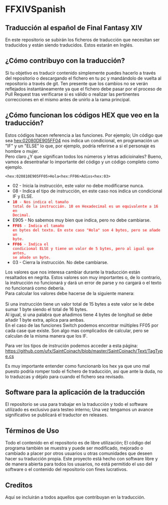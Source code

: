 # FFXIVSpanish

## Traducción al español de Final Fantasy XIV
En este repositorio se subirán los ficheros de traducción que necesitan ser traducidos y están siendo traducidos. Estos estarán en Inglés.<br/>

## ¿Cómo contribuyo con la traducción?
Si tu objetivo es traducir contenido simplemente puedes hacerlo a través del repositorio o descargando el fichero en tu pc y mandándolo de vuelta al repositorio a través de git. Ten presente que los cambios no se verán reflejados instantáneamente ya que el fichero debe pasar por el proceso de Pull Request tras verificarse si es válido o realizar las pertinentes correcciones en el mismo antes de unirlo a la rama principal.<br/>

## ¿Cómo funcionan los códigos HEX que veo en la traducción?
Estos códigos hacen referencia a las funciones. Por ejemplo; Un código que sea <hex:02080DE905FF04> nos indica un condicional, en programación un "IF" y un "ELSE" lo que, por ejemplo, podría referirse a si el personaje es hombre o mujer. <br/>
Pero claro ¿Y que significan todos los números y letras adicioinales? Bueno, vamos a desentrañar lo importante del código y un código completo como ejemplo.<br/>

```<hex:020810E905FF05>Hola<hex:FF06>Adios<hex:03>```<br/>
- 02 - Inicia la instrucción, este valor no debe modificarse nunca.<br/>
- 08 - Indica el tipo de instrucción, en este caso nos indica un condicional IF y ELSE.<br/>
- <code style="color : red">**10** - Nos indica el tamaño total de la instrucción. 10 en Hexadecimal es un equivalente a 16 en Decimal.</code><br/>
- E905 - No sabemos muy bien que indica, pero no debe cambiarse.<br/>
- <code style="color : red">**FF05** - Indica el tamaño en bytes del texto. En este caso "Hola" son 4 bytes, pero se añade un byte.</code><br/>
- <code style="color : red">**FF06** - Indica el condicional ELSE y tiene un valor de 5 bytes, pero al igual que antes, se añade un byte.</code><br/>
- 03 - Cierra la instrucción. No debe cambiarse.<br/>

Los valores que nos interesa cambiar durante la traducción están resaltados en negrita. Estos valores son muy importantes o, de lo contrario, la instrucción no funcionará y dará un error de parse y no cargará o el texto no funcionará como debería.<br/>
Para calcular los valores debe hacerse de la siguiente manera:<br/><br/>
Si una instrucción tiene un valor total de 15 bytes a este valor se le debe sumar 1 byte siendo el total de 16 bytes.<br/>
Al igual, si una palabra que añadimos tiene 4 bytes de longitud se debe añadir 1 byte extra, aplica para ambas.<br/>
En el caso de las funciones Switch podemos encontrar múltiples FF05 por cada case que existe. Son algo mas complicados de calcular, pero se calculan de la misma manera que los IF.<br/>

Para ver los tipos de instrución podemos acceder a esta página: https://github.com/ufx/SaintCoinach/blob/master/SaintCoinach/Text/TagType.cs<br/>

Es muy importante entender como funcionanb los hex ya que uno mal puesto podría romper todo el fichero de traducción, así que ante la duda, no lo traduzcas y déjalo para cuando el fichero sea revisado.<br/>

## Software para la aplicación de la traducción
El repositorio se usa para trabajar en la traducción y todo el software utilizado es exclusivo para testeo interno; Una vez tengamos un avance significativo se publicará el traductor en releases.

## Términos de Uso
Todo el contenido en el repositorio es de libre utilización; El código del programa también se muestra y puede ser modificado, mejorado o cambiado a placer por otros usuarios u otras comunidades que deseen hacer su traducción propia. Este proyecto está hecho con software libre y de manera abierta para todos los usuarios, no está permitido el uso del software o el contenido del repositorio con fines lucrativos.

## Creditos
Aquí se incluirán a todos aquellos que contribuyan en la traducción.
